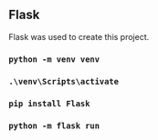 ## Flask

Flask was used to create this project.

### `python -m venv venv`

### `.\venv\Scripts\activate`

### `pip install Flask`

### `python -m flask run`
